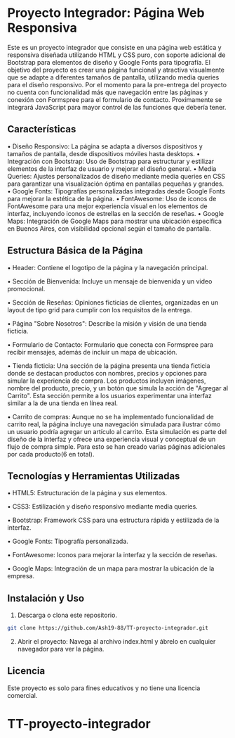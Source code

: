 # Proyecto Integrador: Página Web Responsiva

Este es un proyecto integrador que consiste en una página web estática y responsiva diseñada utilizando HTML y CSS puro, con soporte adicional de Bootstrap para elementos de diseño y Google Fonts para tipografía. El objetivo del proyecto es crear una página funcional y atractiva visualmente que se adapte a diferentes tamaños de pantalla, utilizando media queries para el diseño responsivo. Por el momento para la pre-entrega del proyecto no cuenta con funcionalidad más que navegación entre las páginas y conexión con Formspree para el formulario de contacto. Proximamente se integrará JavaScript para mayor control de las funciones que debería tener.

## Características

• Diseño Responsivo: La página se adapta a diversos dispositivos y tamaños de pantalla, desde dispositivos móviles hasta desktops.
• Integración con Bootstrap: Uso de Bootstrap para estructurar y estilizar elementos de la interfaz de usuario y mejorar el diseño general.
• Media Queries: Ajustes personalizados de diseño mediante media queries en CSS para garantizar una visualización óptima en pantallas pequeñas y grandes.
• Google Fonts: Tipografías personalizadas integradas desde Google Fonts para mejorar la estética de la página.
• FontAwesome: Uso de iconos de FontAwesome para una mejor experiencia visual en los elementos de interfaz, incluyendo iconos de estrellas en la sección de reseñas.
• Google Maps: Integración de Google Maps para mostrar una ubicación específica en Buenos Aires, con visibilidad opcional según el tamaño de pantalla.

## Estructura Básica de la Página

• Header: Contiene el logotipo de la página y la navegación principal.

• Sección de Bienvenida: Incluye un mensaje de bienvenida y un video promocional.

• Sección de Reseñas: Opiniones ficticias de clientes, organizadas en un layout de tipo grid para cumplir con los requisitos de la entrega.

• Página "Sobre Nosotros": Describe la misión y visión de una tienda ficticia.

• Formulario de Contacto: Formulario que conecta con Formspree para recibir mensajes, además de incluir un mapa de ubicación.

• Tienda ficticia: Una sección de la página presenta una tienda ficticia donde se destacan productos con nombres, precios y opciones para simular la experiencia de compra. Los productos incluyen imágenes, nombre del producto, precio, y un botón que simula la acción de "Agregar al Carrito". Esta sección permite a los usuarios experimentar una interfaz similar a la de una tienda en línea real.

• Carrito de compras: Aunque no se ha implementado funcionalidad de carrito real, la página incluye una navegación simulada para ilustrar cómo un usuario podría agregar un artículo al carrito. Esta simulación es parte del diseño de la interfaz y ofrece una experiencia visual y conceptual de un flujo de compra simple. Para esto se han creado varias páginas adicionales por cada producto(6 en total).

## Tecnologías y Herramientas Utilizadas

• HTML5: Estructuración de la página y sus elementos.

• CSS3: Estilización y diseño responsivo mediante media queries.

• Bootstrap: Framework CSS para una estructura rápida y estilizada de la interfaz.

• Google Fonts: Tipografía personalizada.

• FontAwesome: Iconos para mejorar la interfaz y la sección de reseñas.

• Google Maps: Integración de un mapa para mostrar la ubicación de la empresa.

## Instalación y Uso

1. Descarga o clona este repositorio.

```bash
git clone https://github.com/Ash19-88/TT-proyecto-integrador.git
```

2. Abrir el proyecto: Navega al archivo index.html y ábrelo en cualquier navegador para ver la página.

## Licencia

Este proyecto es solo para fines educativos y no tiene una licencia comercial.
# TT-proyecto-integrador
